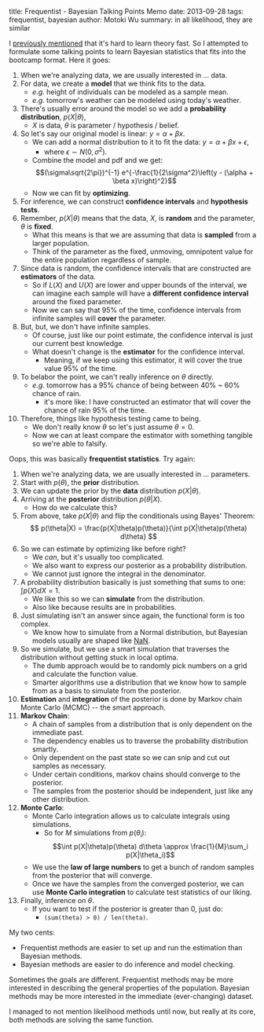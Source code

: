 title: Frequentist - Bayesian Talking Points Memo
date: 2013-09-28
tags: frequentist, bayesian
author: Motoki Wu
summary: in all likelihood, they are similar

I [previously mentioned](http://tokestermw.github.io/posts/zipfian-academy-week-2-log-naive-bayesian-learning.html) that it's hard to learn theory fast. So I attempted to formulate some talking points to learn Bayesian statistics that fits into the bootcamp format. Here it goes:

1. When we're analyzing data, we are usually interested in ... data.
2. For data, we create a **model** that we think fits to the data.
	* *e.g.* height of individuals can be modeled as a sample mean.
	* *e.g.* tomorrow's weather can be modeled using today's weather.
3. There's usually error around the model so we add a **probability distribution**, $p(X|\theta)$, 
	* $X$ is data, $\theta$ is parameter / hypothesis / belief.
4. So let's say our original model is linear: $y = \alpha + \beta x$. 
	* We can add a normal distribution to it to fit the data: $y = \alpha + \beta x + \epsilon$,
		* where $\epsilon \sim N(0, \sigma^2)$.
	* Combine the model and pdf and we get:
	 $$(\sigma\sqrt{2\pi})^{-1} e^{-\frac{1}{2\sigma^2}\left(y - (\alpha + \beta x)\right)^2}$$
	* Now we can fit by **optimizing**. 
5. For inference, we can construct **confidence intervals** and **hypothesis tests**.
6. Remember, $p(X|\theta)$ means that the data, $X$, is **random** and the parameter, $\theta$ is **fixed**. 
	* What this means is that we are assuming that data is **sampled** from a larger population.
	* Think of the parameter as the fixed, unmoving, omnipotent value for the entire population regardless of sample.
7. Since data is random, the confidence intervals that are constructed are **estimators** of the data.
	* So if $L(X)$ and $U(X)$ are lower and upper bounds of the interval, we can imagine each sample will have a **different confidence interval** around the fixed parameter.
	* Now we can say that 95% of the time, confidence intervals from infinite samples will **cover** the parameter.
8. But, but, we don't have infinite samples.
	* Of course, just like our point estimate, the confidence interval is just our current best knowledge. 
	* What doesn't change is the **estimator** for the confidence interval.
	 	* Meaning, if we keep using this estimator, it will cover the true value 95% of the time.
9. To belabor the point, we can't really inference on $\theta$ directly.
 	* *e.g.* tomorrow has a 95% chance of being between 40% ~ 60% chance of rain.
		* it's more like: I have constructed an estimator that will cover the chance of rain 95% of the time. 
10. Therefore, things like hypothesis testing came to being.
	* We don't really know $\theta$ so let's just assume $\theta = 0$.
	* Now we can at least compare the estimator with something tangible so we're able to falsify.

Oops, this was basically **frequentist statistics**. Try again:

1. When we're analyzing data, we are usually interested in ... parameters.
2. Start with $p(\theta)$, the **prior** distribution.
3. We can update the prior by the **data** distribution $p(X | \theta)$.
4. Arriving at the **posterior** distribution $p(\theta | X)$.
	* How do we calculate this?
5. From above, take $p(X|\theta)$ and flip the conditionals using Bayes' Theorem:
$$ p(\theta|X) = \frac{p(X|\theta)p(\theta)}{\int p(X|\theta)p(\theta) d\theta} $$
6. So we can estimate by optimizing like before right?
	* We *can*, but it's usually too complicated.
	* We also want to express our posterior as a probability distribution.
	* We cannot just ignore the integral in the denominator.
7. A probability distribution basically is just something that sums to one: $\int p(X)dX = 1$.
	* We like this so we can **simulate** from the distribution.
	* Also like because results are in probabilities.
8. Just simulating isn't an answer since again, the functional form is too complex.
	* We know how to simulate from a Normal distribution, but Bayesian models usually are shaped like [NaN](http://ile-maurice.tripod.com/naan.htm).
9. So we simulate, but we use a smart simulation that traverses the distribution without getting stuck in local optima.
	* The dumb approach would be to randomly pick numbers on a grid and calculate the function value.
	* Smarter algorithms use a distribution that we know how to sample from as a basis to simulate from the posterior.
10. **Estimation** and **integration** of the posterior is done by Markov chain Monte Carlo (MCMC) -- the smart approach.
11. **Markov Chain**:
	* A chain of samples from a distribution that is only dependent on the immediate past.
	* The dependency enables us to traverse the probability distribution smartly.
	* Only dependent on the past state so we can snip and cut out samples as necessary.
	* Under certain conditions, markov chains should converge to the posterior.
	* The samples from the posterior should be independent, just like any other distribution.
12. **Monte Carlo**:
	* Monte Carlo integration allows us to calculate integrals using simulations.
		* So for $M$ simulations from $p(\theta_i)$:
		$$\int p(X|\theta)p(\theta) d\theta \approx \frac{1}{M}\sum_i p(X|\theta_i)$$
	* We use the **law of large numbers** to get a bunch of random samples from the posterior that will converge.
	* Once we have the samples from the converged posterior, we can use **Monte Carlo integration** to calculate test statistics of our liking.
13. Finally, inference on $\theta$.
	* If you want to test if the posterior is greater than 0, just do:
	 	* ```(sum(theta) > 0) / len(theta)```. 

My two cents:

- Frequentist methods are easier to set up and run the estimation than Bayesian methods. 
- Bayesian methods are easier to do inference and model checking. 

Sometimes the goals are different. Frequentist methods may be more interested in describing the general properties of the population. Bayesian methods may be more interested in the immediate (ever-changing) dataset. 

I managed to not mention likelihood methods until now, but really at its core, both methods are solving the same function.


